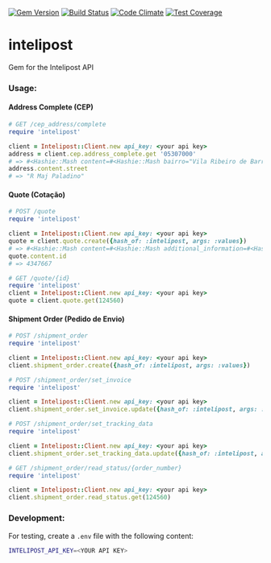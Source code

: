 [![Gem Version](https://badge.fury.io/rb/intelipost.svg)](http://badge.fury.io/rb/intelipost)
[![Build Status](https://travis-ci.org/natuelabs/intelipost.svg?branch=master)](https://travis-ci.org/natuelabs/intelipost)
[![Code Climate](https://codeclimate.com/github/natuelabs/intelipost/badges/gpa.svg)](https://codeclimate.com/github/natuelabs/intelipost)
[![Test Coverage](https://codeclimate.com/github/natuelabs/intelipost/badges/coverage.svg)](https://codeclimate.com/github/natuelabs/intelipost/coverage)


# intelipost
Gem for the Intelipost API

### Usage:

#### Address Complete (CEP)

````ruby
# GET /cep_address/complete
require 'intelipost'

client = Intelipost::Client.new api_key: <your api key>
address = client.cep.address_complete.get '05307000'
# => #<Hashie::Mash content=#<Hashie::Mash bairro="Vila Ribeiro de Barros" city="São Paulo" ibge="3550308" neighborhood="Vila Ribeiro de Barros" state="São Paulo" state_short="SP" street="R Maj Paladino"> messages=[] status="OK" time="0.6 ms">
address.content.street
# => "R Maj Paladino"
````

#### Quote (Cotação)

````ruby
# POST /quote
require 'intelipost'

client = Intelipost::Client.new api_key: <your api key>
quote = client.quote.create({hash_of: :intelipost, args: :values})
# => #<Hashie::Mash content=#<Hashie::Mash additional_information=#<Hashie::Mash client_type="gold" delivery_method_ids=[4, 3, 2] extra_cost_absolute=0.0 extra_cost_percentage=0.0 free_shipping=false lead_time_business_days=0 sales_channel="hotsite" tax_id=nil> client_id=1783 created=1433872646799 created_iso="2015-06-09T14:57:26.799-03:00" delivery_options=[#<Hashie::Mash delivery_estimate_business_days=1 delivery_method_id=4 delivery_method_name="Total Express" delivery_method_type="EXPRESS" delivery_note=nil description="Total Express" final_shipping_cost=5.05 logistic_provider_name="Total" provider_shipping_cost=5.05>, #<Hashie::Mash delivery_estimate_business_days=1 delivery_method_id=3 delivery_method_name="Correios eSedex" delivery_method_type="EXPRESS" delivery_note=nil description="Correios eSedex" final_shipping_cost=7.83 logistic_provider_name="Correios" provider_shipping_cost=7.83>, #<Hashie::Mash delivery_estimate_business_days=1 delivery_method_id=2 delivery_method_name="Correios Sedex" delivery_method_type="EXPRESS" delivery_note=nil description="Correios Sedex" final_shipping_cost=13.83 logistic_provider_name="Correios" provider_shipping_cost=13.83>] destination_zip_code="06396-200" id=4347667 origin_zip_code="04037-003" platform=nil volumes=[#<Hashie::Mash cost_of_goods=100.0 description=nil height=10.0 length=10.0 volume_type="BOX" weight=0.1 width=10.0>]> messages=[] status="OK" time="34.0 ms">
quote.content.id
# => 4347667
````

````ruby
# GET /quote/{id}
require 'intelipost'
client = Intelipost::Client.new api_key: <your api key>
quote = client.quote.get(124560)
````

#### Shipment Order (Pedido de Envio)

````ruby
# POST /shipment_order
require 'intelipost'

client = Intelipost::Client.new api_key: <your api key>
client.shipment_order.create({hash_of: :intelipost, args: :values})
````

````ruby
# POST /shipment_order/set_invoice
require 'intelipost'

client = Intelipost::Client.new api_key: <your api key>
client.shipment_order.set_invoice.update({hash_of: :intelipost, args: :values})
````

````ruby
# POST /shipment_order/set_tracking_data
require 'intelipost'

client = Intelipost::Client.new api_key: <your api key>
client.shipment_order.set_tracking_data.update({hash_of: :intelipost, args: :values})
````

````ruby
# GET /shipment_order/read_status/{order_number}
require 'intelipost'

client = Intelipost::Client.new api_key: <your api key>
client.shipment_order.read_status.get(124560)
````

### Development:

For testing, create a `.env` file with the following content:
````bash
INTELIPOST_API_KEY=<YOUR API KEY>
````
